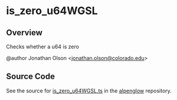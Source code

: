 # is_zero_u64WGSL

## Overview

Checks whether a u64 is zero

@author Jonathan Olson &lt;jonathan.olson@colorado.edu&gt;



## Source Code

See the source for [is_zero_u64WGSL.ts](https://github.com/phetsims/alpenglow/blob/main/js/webgpu/wgsl/math/is_zero_u64WGSL.ts) in the [alpenglow](https://github.com/phetsims/alpenglow) repository.
